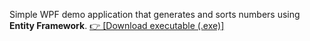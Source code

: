 Simple WPF demo application that generates and sorts numbers using **Entity Framework**.
<a href="https://drive.google.com/file/d/1TMJxlOanlaJweWKyfEV0cQMmYQDuJWRx/view?usp=sharing">
  👉 [Download executable (.exe)]
</a> 
